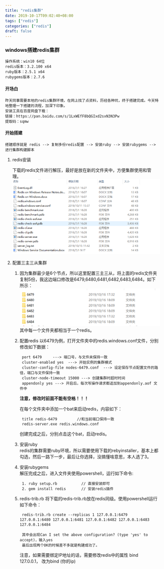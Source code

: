 ```yaml
---
title: "redis集群"
date: 2019-10-17T09:02:40+08:00
tags: ["redis"]
categories: ["redis"]
draft: false
---
```


<meta name="referrer" content="no-referrer" />

### windows搭建redis集群  
    操作系统：win10 64位  
    redis版本：3.2.100 x64  
    ruby版本：2.5.1 x64  
    rubygems版本：2.7.6  

#### 开场白  
    昨天同事需要本地的redis集群环境，在网上找了点资料，历经各种坑，终于搭建完成。今天特地整理一下搭建的流程，加深下印象。
    安装工具在百度网盘下载：   
    链接：https://pan.baidu.com/s/1LxWEfF8bQGIxd2sxN3N3Pw
    提取码：sqmw 

#### 开始搭建
    搭建顺序就是 redis --> 复制多份redis配置 --> 安装ruby --> 安装rubygems --> 进行集群构建脚本

1.  redis安装

    下载的redis文件进行解压，最好是放在新的文件夹中，方便集群使用和管理。  
    ![文件](/blog/images/redis/20191017094637.png)
    
2. 配置三主三从集群

    1. 因为集群最少是6个节点，所以这里配置三主三从，将上面的redis文件夹复制5份，我这边端口修改是6479,6480,6481,6482,6483,6484。如下所示：
    ![三主三从](/blog/images/redis/20191017095130.png)
    其中每一个文件夹都相当于一个redis。

    2. 配置redis
        以6479为例，打开文件夹中的redis.windows.conf文件，分别修改如下数据： 
 
            port 6479     ---> 端口号，与文件夹保持一致  
            cluster-enabled yes  ---> 开始实例的集群模式  
            cluster-config-file nodes-6479.conf  ---> 设定保存节点配置文件的路径，端口与文件保持一致  
            cluster-node-timeout 15000 ---> 创建集群时超时时间 
            appendonly yes ---> 开启后，每次写操作请求都追加到appendonly.aof 文件中  
        **注意，修改时前面不能有空格！！！**  
          
        在每个文件夹中添加一个bat来启动redis，内容如下：

            title redis-6479         //和当前端口保持一致
            redis-server.exe redis.windows.conf
        创建完成之后，分别点击这个bat，启动redis。  
    3. 安装ruby  
        redis的集群需要ruby环境，所以需要使用下载的rebyinstaller，基本上都勾选，然后一路下一步，最后让你选择，没搞懂啥意思，本人选了3。
    4. 安装rubygems  
        解压完成之后，进入文件夹使用powershell，运行如下命令:  
        
            1. ruby setup.rb           // 直接安装即可
            2. gem install redis       // 安装redis插件
    5. redis-trib.rb
        将下载的redis-trib.rb放在redis同级。使用powershell运行如下命令：  

            redis-trib.rb create --replicas 1 127.0.0.1:6479 127.0.0.1:6480 127.0.0.1:6481 127.0.0.1:6482 127.0.0.1:6483 127.0.0.1:6484

            其中会出现Can I set the above configuration? (type 'yes' to accept)，输入yes
            最后出现两个OK的时候差不多就是构建成功了。
        
        注意，如果需要绑定IP地址的话，需要修改redis中的属性 bind 127.0.0.1， 改为bind (你的ip)